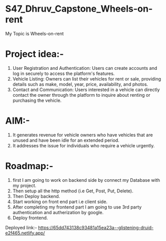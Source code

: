 # S47_Dhruv_Capstone_Wheels-on-rent
My Topic is Wheels-on-rent
# Project idea:-
1. User Registration and Authentication: Users can create accounts and log in securely to access the platform's features.
2. Vehicle Listing: Owners can list their vehicles for rent or sale, providing details such as make, model, year, price, availability, and photos.
3. Contact and Communication: Users interested in a vehicle can directly contact the owner through the platform to inquire about renting or purchasing the vehicle.

# AIM:-
1. It generates revenue for vehicle owners who have vehicles that are unused and have been idle for an extended period.
2. It addresses the issue for individuals who require a vehicle urgently.

# Roadmap:-
1. first I am going to work on backend side by connect my Database with my project.
2. Then setup all the http method (i.e Get, Post, Put, Delete).
3. Then Deploy backend.
4. Start working on front end part i.e client side.
5. After completing my frontend part I am going to use 3rd party authentication and autherization by google.
6. Deploy frontend.  

Deployed link:- https://65dd743138c93481a15ea23a--glistening-druid-e2f465.netlify.app/